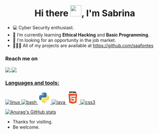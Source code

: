 <h1 align="center"> Hi there <img src="https://raw.githubusercontent.com/MartinHeinz/MartinHeinz/master/wave.gif" height="35px" width="35px">, I'm Sabrina </h1>

- 💻 Cyber Security enthusiast. 
- 🌱 I’m currently learning **Ethical Hacking** and **Basic Programming**.
- 📔 I'm looking for an opportunity in the job market.
- 👩🏻‍💻 All of my projects are available at https://github.com/saafontes

<h3 align="left">Reach me on</h3>
<p align="left">
<a href="https://www.linkedin.com/in/saafontes/" target="blank"><img align="center" src="https://img.shields.io/badge/linkedin-%230077B5.svg?style=for-the-badge&logo=linkedin&logoColor=white"/>
<a href="mailto:sabrina@ansservices.com.br" target="blank"><img align="center" src="https://img.shields.io/badge/Microsoft_Outlook-0078D4?style=for-the-badge&logo=microsoft-outlook&logoColor=white"/>

<h3 align="left">Languages and tools:</h3>
<p align="left">
<a href="https://pt.wikipedia.org/wiki/Linux" target="_blank" rel="noreferrer"> <img src="https://www.vectorlogo.zone/logos/linux/linux-icon.svg" alt="linux" width="40" height="40"/>
<a href="https://www.gnu.org/software/bash/" target="_blank" rel="noreferrer"> <img src="https://www.vectorlogo.zone/logos/gnu_bash/gnu_bash-icon.svg" alt="bash" width="40" height="40"/>
<a href="https://www.python.org" target="_blank" rel="noreferrer"> <img src="https://raw.githubusercontent.com/devicons/devicon/master/icons/python/python-original.svg" alt="python" width="40" height="40"/>
<a href="https://www.java.com/pt-BR/" target="_blank" rel="noreferrer"> <img src="https://raw.githubusercontent.com/jmnote/z-icons/master/svg/java.svg" alt="java" width="40" height="40"/>
<a href="https://pt.wikipedia.org/wiki/HTML5" target="_blank" rel="noreferrer"> <img src="https://raw.githubusercontent.com/devicons/devicon/master/icons/html5/html5-original-wordmark.svg" alt="html5" width="40" height="40"/>
<a href="https://pt.wikipedia.org/wiki/CSS3" target="_blank" rel="noreferrer"><img src="https://raw.githubusercontent.com/aswinkr77/aswinkr77/205b2564289755663fac6033acb0b0c9165b72e0/icons/html.svg" alt="css3" width="40" height="32"/>



[![Anurag's GitHub stats](https://github-readme-stats.vercel.app/api?username=saafontes&theme=highcontrast&show_icons=true&title_color=4f4f4f&icon_color=4f4f4f)](https://github.com/saafontes/github-readme-stats)

- Thanks for visiting.
- Be welcome.
